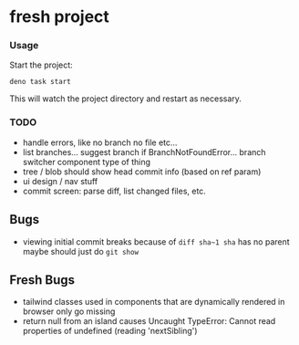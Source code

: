# fresh project

### Usage

Start the project:

```
deno task start
```

This will watch the project directory and restart as necessary.

### TODO

- handle errors, like no branch no file etc...
- list branches... suggest branch if BranchNotFoundError... branch switcher
  component type of thing
- tree / blob should show head commit info (based on ref param)
- ui design / nav stuff
- commit screen: parse diff, list changed files, etc.

## Bugs

- viewing initial commit breaks because of `diff sha~1 sha` has no parent maybe
  should just do `git show`

## Fresh Bugs

- tailwind classes used in components that are dynamically rendered in browser
  only go missing
- return null from an island causes Uncaught TypeError: Cannot read properties
  of undefined (reading 'nextSibling')
